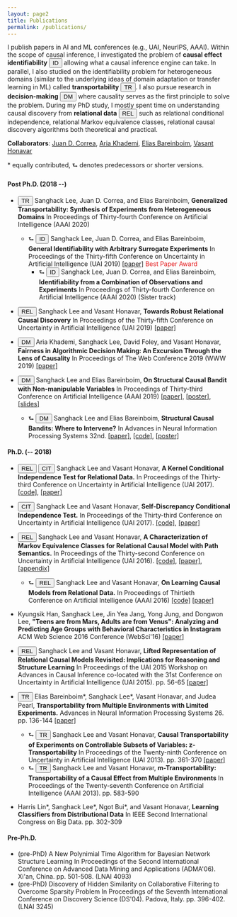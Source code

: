```yaml
---
layout: page2
title: Publications
permalink: /publications/
---
```


I publish papers in AI and ML conferences (e.g., UAI, NeurIPS, AAAI).
Within the scope of causal inference, I investigated the problem of **causal effect identifiability** <button type="button" class="btn btn-set1-1">ID</button> allowing what a causal inference engine can take. In parallel, I also studied on the identifiability problem for heterogeneous domains (similar to the underlying ideas of domain adaptation or transfer learning in ML) called **transportability** <button type="button" class="btn btn-set1-2">TR</button>. I also pursue research in **decision-making** <button type="button" class="btn btn-set1-3">DM</button> where causality serves as the first principle to solve the problem.
During my PhD study, I mostly spent time on understanding causal discovery from **relational data** <button type="button" class="btn btn-set1-4">REL</button> such as relational conditional independence, relational Markov equivalence classes, relational causal discovery algorithms both theoretical and practical.

**Collaborators**: [Juan D. Correa](http://jdcorrea.me), [Aria Khademi](https://sites.psu.edu/khademi/), [Elias Bareinboim](https://causalai.net), [Vasant Honavar](https://faculty.ist.psu.edu/vhonavar/index.htm)


\* equally contributed, &#11153; denotes predecessors or shorter versions.



<!-- , <span style="background-color: #00FF00">first author</span>, <span style="background-color: #FFFF00">co-first</span>, <span style="background-color: #00FFFF">second</span> -->


<!-- Decision Making <button type="button" class="btn btn-set1-3">DM</button>
Identifiability <button type="button" class="btn btn-set1-1">ID</button>
Transportability <button type="button" class="btn btn-set1-2">TR</button>
Relational  <button type="button" class="btn btn-set1-4">REL</button>
Conditional Independence Test <button type="button" class="btn btn-danger">CIT</button>
 -->



#### Post Ph.D. (2018 --)
- <button type="button" class="btn btn-set1-2">TR</button> Sanghack Lee, Juan D. Correa, and Elias Bareinboim, **Generalized Transportability: Synthesis of Experiments from Heterogeneous Domains** 
In Proceedings of Thirty-fourth Conference on Artificial Intelligence (AAAI 2020) 


	- &#11153; <button type="button" class="btn btn-set1-1">ID</button> Sanghack Lee, Juan D. Correa, and Elias Bareinboim, **General Identifiability with Arbitrary Surrogate Experiments** 
	In Proceedings of the Thirty-fifth Conference on Uncertainty in Artificial Intelligence (UAI 2019) [\[paper\]](http://auai.org/uai2019/proceedings/papers/144.pdf)  <font color="#e41a1c">Best Paper Award</font>
		- &#11153; <button type="button" class="btn btn-set1-1">ID</button> Sanghack Lee, Juan D. Correa, and Elias Bareinboim, **Identifiability from a Combination of Observations and Experiments** 
	In Proceedings of Thirty-fourth Conference on Artificial Intelligence (AAAI 2020) (Sister track) 


- <button type="button" class="btn btn-set1-4">REL</button> Sanghack Lee and Vasant Honavar, **Towards Robust Relational Causal Discovery** 
In Proceedings of the Thirty-fifth Conference on Uncertainty in Artificial Intelligence (UAI 2019) [\[paper\]](http://auai.org/uai2019/proceedings/papers/127.pdf)

- <button type="button" class="btn btn-set1-3">DM</button> Aria Khademi, Sanghack Lee, David Foley, and Vasant Honavar, **Fairness in Algorithmic Decision Making: An Excursion Through the Lens of Causality**
In Proceedings of The Web Conference 2019 (WWW 2019) [\[paper\]](https://arxiv.org/pdf/1903.11719.pdf)

- <button type="button" class="btn btn-set1-3">DM</button> Sanghack Lee and Elias Bareinboim, **On Structural Causal Bandit with Non-manipulable Variables** 
In Proceedings of Thirty-third Conference on Artificial Intelligence (AAAI 2019)  [\[paper\]](https://causalai.net/r40.pdf), [\[poster\]](/assets/AAAI2019_poster.pdf), [\[slides\]](/assets/AAAI2019_presentation.pdf) 


	- &#11153; <button type="button" class="btn btn-set1-3">DM</button> Sanghack Lee and Elias Bareinboim, **Structural Causal Bandits: Where to Intervene?**
	In Advances in Neural Information Processing Systems 32nd.  [\[paper\]](https://causalai.net/r36.pdf), [\[code\]](https://github.com/sanghack81/SCMMAB-NIPS2018), [\[poster\]](/assets/nips2018-poster.pdf) 

#### Ph.D. (-- 2018)
- <button type="button" class="btn btn-set1-4">REL</button> <button type="button" class="btn btn-set1-5">CIT</button> Sanghack Lee and Vasant Honavar, **A Kernel Conditional Independence Test for Relational Data.**
 In Proceedings of the Thirty-third Conference on Uncertainty in Artificial Intelligence (UAI 2017).  [\[code\]](https://github.com/sanghack81/KRCIT), [\[paper\]](/assets/krcit.pdf)
- <button type="button" class="btn btn-set1-5">CIT</button> Sanghack Lee and Vasant Honavar, **Self-Discrepancy Conditional Independence Test.**
In Proceedings of the Thirty-third Conference on Uncertainty in Artificial Intelligence (UAI 2017). [\[code\]](https://github.com/sanghack81/SDCIT), [\[paper\]](/assets/SDCIT-edited.pdf)

- <button type="button" class="btn btn-set1-4">REL</button> Sanghack Lee and Vasant Honavar, **A Characterization of Markov Equivalence Classes for Relational Causal Model with Path Semantics.**
In Proceedings of the Thirty-second Conference on Uncertainty in Artificial Intelligence (UAI 2016). [\[code\]](https://github.com/sanghack81/pyRCDs), [\[paper\]](/assets/UAI-2016-RpCD.pdf), [\[appendix\]](/assets/UAI-2016-RpCD-supp_fix_june_4.pdf) 
	- &#11153; <button type="button" class="btn btn-set1-4">REL</button> Sanghack Lee and Vasant Honavar, **On Learning Causal Models from Relational Data.** 
In Proceedings of Thirtieth Conference on Artificial Intelligence (AAAI 2016) [\[code\]](https://github.com/sanghack81/rcd-light) [\[paper\]](https://www.aaai.org/ocs/index.php/AAAI/AAAI16/paper/view/11972/12089) 


- Kyungsik Han, Sanghack Lee, Jin Yea Jang, Yong Jung, and Dongwon Lee, **"Teens are from Mars, Adults are from Venus": Analyzing and Predicting Age Groups with Behavioral Characteristics in Instagram**
ACM Web Science 2016 Conference (WebSci'16) [\[paper\]](http://dl.acm.org/citation.cfm?id=2908160) 


- <button type="button" class="btn btn-set1-4">REL</button> Sanghack Lee and Vasant Honavar, **Lifted Representation of Relational Causal Models Revisited: Implications for Reasoning and Structure Learning**
In Proceedings of the UAI 2015 Workshop on Advances in Causal Inference co-located with the 31st Conference on Uncertainty in Artificial Intelligence (UAI 2015). pp. 56-65 [\[paper\]](http://dl.acm.org/citation.cfm?id=3020273)

- <button type="button" class="btn btn-set1-2">TR</button> Elias Bareinboim\*, Sanghack Lee\*, Vasant Honavar, and Judea Pearl, **Transportability from Multiple Environments with Limited Experiments.**
Advances in Neural Information Processing Systems 26. pp. 136-144 [\[paper\]](https://papers.nips.cc/paper/5536-transportability-from-multiple-environments-with-limited-experiments-completeness-results)
	- &#11153; <button type="button" class="btn btn-set1-2">TR</button> Sanghack Lee and Vasant Honavar, **Causal Transportability of Experiments on Controllable Subsets of Variables: z-Transportability**
	In Proceedings of the Twenty-ninth Conference on Uncertainty in Artificial Intelligence (UAI 2013). pp. 361-370 [\[paper\]](http://dl.acm.org/citation.cfm?id=3023675)
	- &#11153; <button type="button" class="btn btn-set1-2">TR</button> Sanghack Lee and Vasant Honavar, **m-Transportability: Transportability of a Causal Effect from Multiple Environments**
	In Proceedings of the Twenty-seventh Conference on Artificial Intelligence (AAAI 2013). pp. 583-590 
	
- Harris Lin\*, Sanghack Lee\*, Ngot Bui\*, and Vasant Honavar, **Learning Classifiers from Distributional Data** In IEEE Second International Congress on Big Data. pp. 302-309

#### Pre-Ph.D. 

- (pre-PhD) A New Polynimial Time Algorithm for Bayesian Network Structure Learning
In Proceedings of the Second International Conference on Advanced Data Mining and Applications (ADMA'06). Xi'an, China. pp. 501-508. (LNAI 4093)
- (pre-PhD) Discovery of Hidden Similarity on Collaborative Filtering to Overcome Sparsity Problem
In Proceedings of the Seventh International Conference on Discovery Science (DS'04). Padova, Italy. pp. 396-402. (LNAI 3245)
